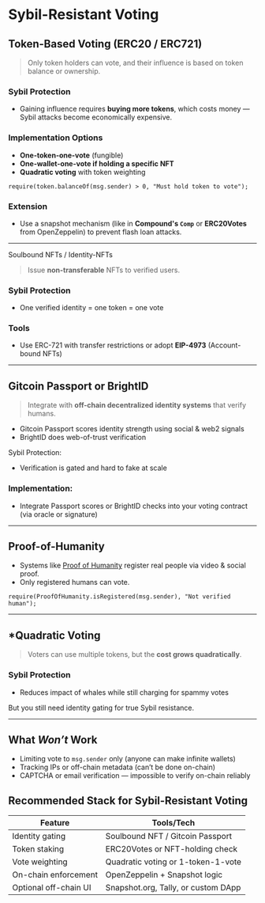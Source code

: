 # Sybil-Resistant Voting

## Token-Based Voting (ERC20 / ERC721)

> Only token holders can vote, and their influence is based on token balance or ownership.

### Sybil Protection

* Gaining influence requires **buying more tokens**, which costs money — Sybil attacks become economically expensive.

### Implementation Options

* **One-token-one-vote** (fungible)
* **One-wallet-one-vote if holding a specific NFT**
* **Quadratic voting** with token weighting

```solidity
require(token.balanceOf(msg.sender) > 0, "Must hold token to vote");
```

### Extension

* Use a snapshot mechanism (like in **Compound's `Comp`** or **ERC20Votes** from OpenZeppelin) to prevent flash loan attacks.

---

Soulbound NFTs / Identity-NFTs

> Issue **non-transferable** NFTs to verified users.

### Sybil Protection

* One verified identity = one token = one vote

### Tools

* Use ERC-721 with transfer restrictions or adopt **EIP-4973** (Account-bound NFTs)

---

## Gitcoin Passport or BrightID

> Integrate with **off-chain decentralized identity systems** that verify humans.

* Gitcoin Passport scores identity strength using social & web2 signals
* BrightID does web-of-trust verification

Sybil Protection:

* Verification is gated and hard to fake at scale

### Implementation:

* Integrate Passport scores or BrightID checks into your voting contract (via oracle or signature)

---

## Proof-of-Humanity

* Systems like [Proof of Humanity](https://proofofhumanity.id) register real people via video & social proof.
* Only registered humans can vote.

```solidity
require(ProofOfHumanity.isRegistered(msg.sender), "Not verified human");
```

---

## *Quadratic Voting

> Voters can use multiple tokens, but the **cost grows quadratically**.

### Sybil Protection

* Reduces impact of whales while still charging for spammy votes

But you still need identity gating for true Sybil resistance.

---

## What *Won’t* Work

* Limiting vote to `msg.sender` only (anyone can make infinite wallets)
* Tracking IPs or off-chain metadata (can’t be done on-chain)
* CAPTCHA or email verification — impossible to verify on-chain reliably

## Recommended Stack for Sybil-Resistant Voting

| Feature               | Tools/Tech                          |
| --------------------- | ----------------------------------- |
| Identity gating       | Soulbound NFT / Gitcoin Passport    |
| Token staking         | ERC20Votes or NFT-holding check     |
| Vote weighting        | Quadratic voting or 1-token-1-vote  |
| On-chain enforcement  | OpenZeppelin + Snapshot logic       |
| Optional off-chain UI | Snapshot.org, Tally, or custom DApp |

